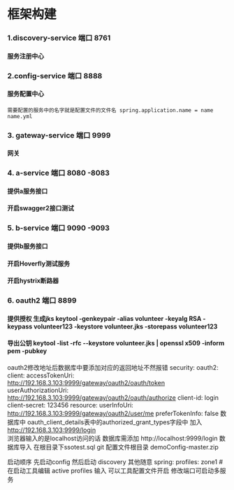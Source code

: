 #                                                                     框架构建

### 1.discovery-service 端口 8761
#### 服务注册中心
### 2.config-service 端口 8888
#### 服务配置中心 
    需要配置的服务中的名字就是配置文件的文件名 spring.application.name = name   name.yml 
### 3. gateway-service 端口 9999
#### 网关
### 4. a-service 端口 8080 -8083
#### 提供a服务接口 
#### 开启swagger2接口测试
### 5. b-service 端口 9090 -9093
#### 提供b服务接口
#### 开启Hoverfly测试服务
#### 开启hystrix断路器
### 6. oauth2 端口 8899
#### 提供授权 生成jks  keytool -genkeypair -alias volunteer -keyalg RSA -keypass volunteer123 -keystore volunteer.jks -storepass volunteer123
#### 导出公钥 keytool -list -rfc --keystore volunteer.jks | openssl x509 -inform pem -pubkey


oauth2修改地址后数据库中要添加对应的返回地址不然报错
security:
  oauth2:
    client:
      accessTokenUri: http://192.168.3.103:9999/gateway/oauth2/oauth/token
      userAuthorizationUri: http://192.168.3.103:9999/gateway/oauth2/oauth/authorize
      client-id: login
      client-secret: 123456
    resource:
      userInfoUri: http://192.168.3.103:9999/gateway/oauth2/user/me
      preferTokenInfo: false
 数据库中 oauth_client_details表中的authorized_grant_types字段中
 加入 http://192.168.3.103:9999/login  
 浏览器输入的是localhost访问的话 数据库需添加 
    http://localhost:9999/login 
数据库导入 在根目录下ssotest.sql
git 配置文件根目录 demoConfig-master.zip

启动顺序 先启动config 然后启动 discovery 其他随意
spring:
  profiles: zone1 #在启动工具编辑 active profiles 输入 可以工具配置文件开启 修改端口可启动多服务